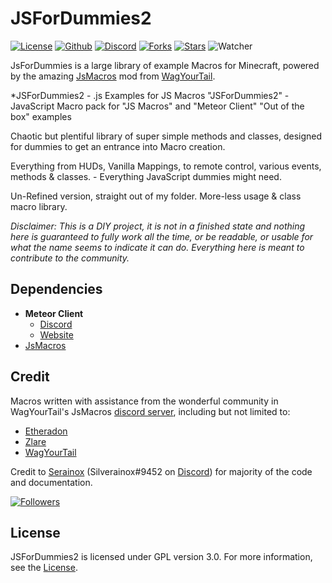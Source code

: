 # JSForDummies2
[![License](https://img.shields.io/badge/License-GPL%203.0-blue?style=for-the-badge)](LICENSE)
[![Github](https://img.shields.io/badge/GitHub-JSForDummies2-red?style=for-the-badge)](https://www.github.com/serainox420/-JSForDummies2---Example-macros-for-JSM-)
[![Discord](https://img.shields.io/discord/966251626698526730?style=for-the-badge)](https://discord.gg/4NQ3SPXsKJ)
[![Forks](https://img.shields.io/github/forks/serainox420/-JSForDummies2---Example-macros-for-JSM-?logo=github&style=for-the-badge)]()
[![Stars](https://img.shields.io/github/stars/serainox420/-JSForDummies2---Example-macros-for-JSM-?color=gold&logo=github&logoColor=gold&style=for-the-badge)]()
![Watcher](https://img.shields.io/github/watchers/serainox420/-JSForDummies2---Example-macros-for-JSM-?color=red&logo=github&logoColor=red&style=for-the-badge)

JsForDummies is a large library of example Macros for Minecraft, powered by the amazing [JsMacros](https://www.curseforge.com/minecraft/mc-mods/jsmacros) mod from [WagYourTail](https://www.github.com/wagyourtail).

*JSForDummies2 - .js Examples for JS Macros
"JSForDummies2" - JavaScript Macro pack for "JS Macros" and "Meteor Client" 
"Out of the box" examples

Chaotic but plentiful library of super simple methods and classes, designed for dummies to get an entrance into Macro creation. 

Everything from HUDs, Vanilla Mappings, to remote control, various events, methods & classes. - Everything JavaScript dummies might need.

Un-Refined version, straight out of my folder.
More-less usage & class macro library. 

*Disclaimer: This is a DIY project, it is not in a finished state and nothing here is guaranteed to fully work all the time, or be readable, or usable for what the name seems to indicate it can do. Everything here is meant to contribute to the community.*

## Dependencies
- **Meteor Client**
  - [Discord](https://discord.gg/bBGQZvd)
  - [Website](https://meteorclient.com)
- [JsMacros](https://www.curseforge.com/minecraft/mc-mods/jsmacros)

## Credit
Macros written with assistance from the wonderful community in WagYourTail's JsMacros [discord server](https://www.discord.gg/P6W58J8), including but not limited to:
- [Etheradon](https://www.github.com/Etheradon)
- [Zlare](https://www.github.com/FlareStormGaming)
- [WagYourTail](https://www.github.com/wagyourtail)

Credit to [Serainox](https://www.github.com/serainox420) (Silverainox#9452 on [Discord](https://www.discord.com)) for majority of the code and documentation. 

[![Followers](https://img.shields.io/github/followers/serainox420?style=for-the-badge&logo=github)](https://www.github.com/serainox420)

## License
JSForDummies2 is licensed under GPL version 3.0. For more information, see the [License](LICENSE). 

